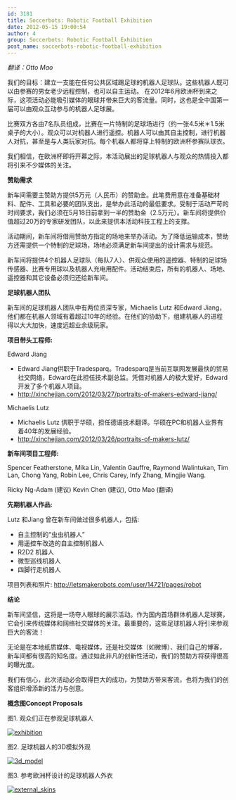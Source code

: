 ```yaml
---
id: 3181
title: Soccerbots: Robotic Football Exhibition
date: 2012-05-15 19:00:54
author: 4
group: Soccerbots: Robotic Football Exhibition
post_name: soccerbots-robotic-football-exhibition
---
```




_翻译：Otto Mao_

我们的目标：建立一支能在任何公共区域踢足球的机器人足球队。这些机器人既可以由参赛的男女老少远程控制，也可以自主运动。 在2012年6月欧洲杯到来之际，这项活动必能吸引媒体的眼球并带来巨大的客流量。同时，这也是全中国第一届可以由观众互动参与的机器人足球展。

比赛双方各由7名队员组成，比赛在一片特制的足球场进行（约一张4.5米＊1.5米桌子的大小）。观众可以对机器人进行遥控。机器人可以由其自主控制，进行机器人对抗，甚至是与人类玩家对抗。每个机器人都将穿上特制的欧洲杯参赛队球衣。

我们相信，在欧洲杯即将开幕之际，本活动展出的足球机器人与观众的热情投入都将引来不少媒体的关注。

**赞助需求**

新车间需要主赞助方提供5万元（人民币）的赞助金。此笔费用意在准备基础材料、配件、工具和必要的团队支出，是举办此活动的最低要求。受制于活动严苛的时间要求，我们必须在5月18日前拿到一半的赞助金（2.5万元）。新车间将提供价值超过20万的专家研发团队，以此来提供本活动科技工程上的支撑。

活动期间，新车间将借用赞助方指定的场地来举办活动。为了降低运输成本，赞助方还需提供一个特制的足球场，场地必须满足新车间提出的设计需求与规范。

新车间将提供4个机器人足球队（每队7人）、供观众使用的遥控器、特制的足球场传感器、比赛专用球以及机器人充电用配件。活动结束后，所有的机器人、场地、遥控器和其它设备必须归还给新车间。

**足球机器人团队**

新车间的足球机器人团队中有两位资深专家，Michaelis Lutz 和Edward Jiang，他们都在机器人领域有着超过10年的经验。在他们的协助下，组建机器人的进程得以大大加快，速度远超业余级玩家。

**项目带头工程师:**

Edward Jiang

* Edward Jiang供职于Tradesparq。Tradesparq是当前互联网发展最快的贸易社交网络，Edward在此担任技术副总监。凭借对机器人的极大爱好，Edward开发了多个机器人项目。
* <http://xinchejian.com/2012/03/27/portraits-of-makers-edward-jiang/>

Michaelis Lutz

* Michaelis Lutz 供职于华硕，担任德语技术翻译。华硕在PC和机器人业界有着40年的发展经验。
* <http://xinchejian.com/2012/03/26/portraits-of-makers-lutz/>

**新车间项目工程师:**

Spencer Featherstone, Mika Lin, Valentin Gauffre, Raymond Walintukan, Tim Lan, Chong Yang, Robin Lee, Chris Carey, Infy Zhang, Mingjie Wang.

Ricky Ng-Adam (建议) Kevin Chen (建议), Otto Mao (翻译)

**先期机器人作品:**

Lutz 和Jiang 曾在新车间做过很多机器人，包括:

* 自主控制的“虫虫机器人”
* 用遥控车改造的自主控制机器人
* R2D2 机器人
* 微型巡线机器人
* 四脚行走机器人

项目列表和照片: <http://letsmakerobots.com/user/14721/pages/robot>

**结论**

新车间坚信，这将是一场夺人眼球的展示活动。作为国内首场群体机器人足球赛，它会引来传统媒体和网络社交媒体的关注。最重要的，这些足球机器人将引来参观巨大的客流！

无论是在本地纸质媒体、电视媒体，还是社交媒体（如微博）、我们自己的博客，新车间都有很高的知名度。通过如此非凡的创新性活动，我们的赞助方将获得很高的曝光度。

我们有信心，此次活动必会取得巨大的成功，为赞助方带来客流，也将为我们的创客组织增添新的活力与创意。

**概念图Concept Proposals**

图1. 观众们正在参观足球机器人

[![](http://xinchejian.com/wp-content/uploads/2012/05/exhibition-383x400.jpg "exhibition")](http://xinchejian.com/2012/05/15/soccerbots-robotic-football-exhibition/exhibition/)

图2. 足球机器人的3D模拟外观

[![](http://139.162.84.35/wp-content/uploads/2012/05/3d_model.jpg "3d_model")](http://xinchejian.com/2012/05/15/soccerbots-robotic-football-exhibition/3d%5Fmodel/)

图3. 参考欧洲杯设计的足球机器人外衣

[![](http://xinchejian.com/wp-content/uploads/2012/05/external_skins1-600x372.jpg "external_skins")](http://xinchejian.com/2012/05/15/soccerbots-robotic-football-exhibition/external%5Fskins-2/)